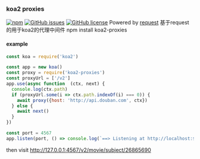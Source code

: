 ### koa2 proxies
[![npm](https://img.shields.io/npm/dt/koa2-proxies.svg)]()
[![GitHub issues](https://img.shields.io/github/issues/hpoenixf/koa2-proxies.svg)](https://github.com/hpoenixf/koa2-proxies/issues)
[![GitHub license](https://img.shields.io/github/license/hpoenixf/koa2-proxies.svg)](https://github.com/hpoenixf/koa2-proxies/blob/master/LICENSE)
Powered by [request](https://github.com/request/request)
基于request的用于koa2的代理中间件
npm install koa2-proxies

#### example

```javascript
const koa = require('koa2')

const app = new koa()
const proxy = require('koa2-proxies')
const proxyUrl = ['/v2']
app.use(async function  (ctx, next) {
  console.log(ctx.path)
  if (proxyUrl.some(i => ctx.path.indexOf(i) === 0)) {
    await proxy({host: 'http://api.douban.com', ctx})
  } else {
    await next()
  }
})

const port = 4567
app.listen(port, () => console.log(`==> Listening at http://localhost:${port}`))

```

then visit http://127.0.0.1:4567/v2/movie/subject/26865690